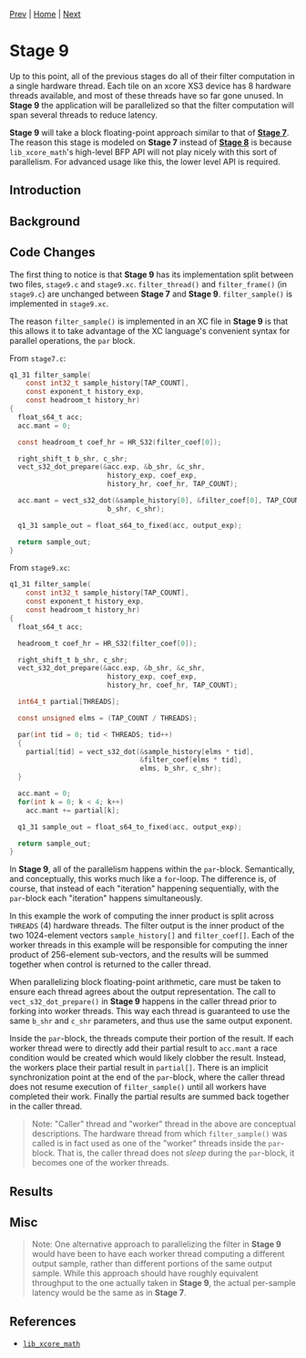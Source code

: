 
[Prev](../stage8/index.md) | [Home](../intro.md) | [Next](../stage10/index.md)

# Stage 9

Up to this point, all of the previous stages do all of their filter computation
in a single hardware thread. Each tile on an xcore XS3 device has 8 hardware
threads available, and most of these threads have so far gone unused. In **Stage
9** the application will be parallelized so that the filter computation will span
several threads to reduce latency.

**Stage 9** will take a block floating-point approach similar to that of
[**Stage 7**](../stage7/index.md). The reason this stage is modeled on **Stage
7** instead of [**Stage 8**](../stage8/index.md) is because `lib_xcore_math`'s
high-level BFP API will not play nicely with this sort of parallelism. For
advanced usage like this, the lower level API is required.

## Introduction

## Background

## Code Changes

The first thing to notice is that **Stage 9** has its implementation split
between two files, `stage9.c` and `stage9.xc`. `filter_thread()` and
`filter_frame()` (in `stage9.c`) are unchanged between **Stage 7** and **Stage
9**. `filter_sample()` is implemented in `stage9.xc`.

The reason `filter_sample()` is implemented in an XC file in **Stage 9** is that
this allows it to take advantage of the XC language's convenient syntax for 
parallel operations, the `par` block.

From `stage7.c`:
```c
q1_31 filter_sample(
    const int32_t sample_history[TAP_COUNT],
    const exponent_t history_exp,
    const headroom_t history_hr)
{
  float_s64_t acc;
  acc.mant = 0;

  const headroom_t coef_hr = HR_S32(filter_coef[0]);

  right_shift_t b_shr, c_shr;
  vect_s32_dot_prepare(&acc.exp, &b_shr, &c_shr, 
                        history_exp, coef_exp,
                        history_hr, coef_hr, TAP_COUNT);

  acc.mant = vect_s32_dot(&sample_history[0], &filter_coef[0], TAP_COUNT, 
                        b_shr, c_shr);

  q1_31 sample_out = float_s64_to_fixed(acc, output_exp);

  return sample_out;
}
```

From `stage9.xc`:
```c
q1_31 filter_sample(
    const int32_t sample_history[TAP_COUNT],
    const exponent_t history_exp,
    const headroom_t history_hr)
{
  float_s64_t acc;

  headroom_t coef_hr = HR_S32(filter_coef[0]);

  right_shift_t b_shr, c_shr;
  vect_s32_dot_prepare(&acc.exp, &b_shr, &c_shr, 
                        history_exp, coef_exp,
                        history_hr, coef_hr, TAP_COUNT);

  int64_t partial[THREADS];

  const unsigned elms = (TAP_COUNT / THREADS);

  par(int tid = 0; tid < THREADS; tid++)
  {
    partial[tid] = vect_s32_dot(&sample_history[elms * tid],
                                &filter_coef[elms * tid],
                                elms, b_shr, c_shr);
  }

  acc.mant = 0;
  for(int k = 0; k < 4; k++)
    acc.mant += partial[k];

  q1_31 sample_out = float_s64_to_fixed(acc, output_exp);

  return sample_out;
}
```

In **Stage 9**, all of the parallelism happens within the `par`-block.
Semantically, and conceptually, this works much like a `for`-loop. The
difference is, of course, that instead of each "iteration" happening
sequentially, with the `par`-block each "iteration" happens simultaneously.

In this example the work of computing the inner product is split across
`THREADS` (4) hardware threads. The filter output is the inner product of the
two 1024-element vectors `sample_history[]` and `filter_coef[]`. Each of the
worker threads in this example will be responsible for computing the inner
product of 256-element sub-vectors, and the results will be summed together when
control is returned to the caller thread.

When parallelizing block floating-point arithmetic, care must be taken to ensure
each thread agrees about the output representation. The call to
`vect_s32_dot_prepare()` in **Stage 9** happens in the caller thread prior to
forking into worker threads. This way each thread is guaranteed to use the same
`b_shr` and `c_shr` parameters, and thus use the same output exponent.

Inside the `par`-block, the threads compute their portion of the result. If each
worker thread were to directly add their partial result to `acc.mant` a race
condition would be created which would likely clobber the result. Instead, the
workers place their partial result in `partial[]`. There is an implicit
synchronization point at the end of the `par`-block, where the caller thread
does not resume execution of `filter_sample()` until all workers have completed
their work. Finally the partial results are summed back together in the caller
thread.

> Note: "Caller" thread and "worker" thread in the above are conceptual
> descriptions. The hardware thread from which `filter_sample()` was called is
> in fact used as one of the "worker" threads inside the `par`-block. That is,
> the caller thread does not *sleep* during the `par`-block, it becomes one of
> the worker threads.

## Results

## Misc

> Note: One alternative approach to parallelizing the filter in **Stage 9**
> would have been to have each worker thread computing a different output
> sample, rather than different portions of the same output sample. While this
> approach should have roughly equivalent throughput to the one actually taken
> in **Stage 9**, the actual per-sample latency would be the same as in **Stage
> 7**.

## References

* [`lib_xcore_math`](https://github.com/xmos/lib_xcore_math)